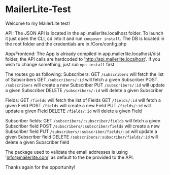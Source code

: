 # MailerLite-Test
Welcome to my MailerLite test!

API:
  The JSON API is located in the api.mailerlite.localhost folder. To launch it just open the CLI, cd into it and run `composer install`. 
  The DB is located in the root folder and the credentials are in /Core/config.php
  
App/Frontend:
  The App is already compiled in app.mailerlite.localhost/dist folder, the API calls are hardcoded to 'http://api.mailerlite.localhost'.
  If you wish to change something, just run `npn install` first
  
The routes go as following:
  Subscribers:
    GET `/subscribers` will fetch the list of Subscribers
    GET `/subscribers/:id` will fetch a given Subscriber
    POST `/subscribers` will create a new Subscriber
    PUT `/subscribers/:id` will update a given Subscriber
    DELETE `/subscribers/:id` will delete a given Subscriber
    
  Fields:
    GET `/fields` will fetch the list of Fields
    GET `/fields/:id` will fetch a given Field
    POST `/fields` will create a new Field
    PUT `/fields/:id` will update a given Field
    DELETE `/fields/:id` will delete a given Field
    
  Subscriber fields:
    GET `/subscribers/:subscriber/fields` will fetch a given Subscriber field
    POST `/subscribers/:subscriber/fields` will create a new Subscriber field
    PUT `/subscribers/:subscriber/fields/:id` will update a given Subscriber field
    DELETE `/subscribers/:subscriber/fields/:id` will delete a given Subscriber field
  
The package used to validate the email addresses is using 'info@mailerlite.com' as default to the be provided to the API.

Thanks again for the opportunity!
